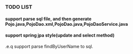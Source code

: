 ### TODO LIST
#### support parse sql file, and then generate Pojo.java,PojoDao.xml,PojoDao.java,PojoDaoService.java
#### support spring jpa style(update and select method) 
.e.q support parse findByUserName to sql.
